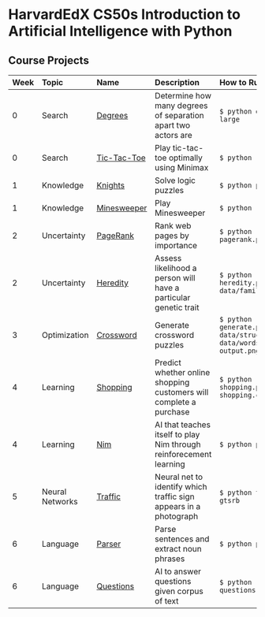 # HarvardEdX CS50s Introduction to Artificial Intelligence with Python

## Course Projects

| Week | Topic            | Name                       | Description                                                        | How to Run                                                            | Video                                   |
| :--- | :--------------- | :------------------------- | :----------------------------------------------------------------- | :-------------------------------------------------------------------- | :-------------------------------------- |
| 0    | Search           | [Degrees](degrees)         | Determine how many degrees of separation apart two actors are      | `$ python degrees.py large`                                           | [Link](https://youtu.be/OhDd-5Ijix0)    |
| 0    | Search           | [Tic-Tac-Toe](tictactoe)   | Play tic-tac-toe optimally using Minimax                           | `$ python runner.py`                                                  | [Link](https://youtu.be/v-8iCMgypAs)    |
| 1    | Knowledge        | [Knights](knights)         | Solve logic puzzles                                                | `$ python puzzle.py`                                                  | [Link](https://youtu.be/XiexUwfS0H4)    |
| 1    | Knowledge        | [Minesweeper](minesweeper) | Play Minesweeper                                                   | `$ python runner.py`                                                  | [Link](https://youtu.be/4PW76-fmm_k)    |
| 2    | Uncertainty      | [PageRank](pagerank)       | Rank web pages by importance                                       | `$ python pagerank.py corpus0`                                        | [Link](https://youtu.be/tIFpbd9BAt4)    |
| 2    | Uncertainty      | [Heredity](heredity)       | Assess likelihood a person will have a particular genetic trait    | `$ python heredity.py data/family0.csv`                               | [Link](https://youtu.be/6KCwwhpUg6w)    |
| 3    | Optimization     | [Crossword](crossword)     | Generate crossword puzzles                                         | `$ python generate.py data/structure1.txt data/words1.txt output.png` | [Link](https://youtu.be/kZetNqO3CZg)    |
| 4    | Learning         | [Shopping](shopping)       | Predict whether online shopping customers will complete a purchase | `$ python shopping.py shopping.csv`                                   | [Link](https://youtu.be/W8mMiqSoKdQ)    |
| 4    | Learning         | [Nim](nim)                 | AI that teaches itself to play Nim through reinforecement learning | `$ python play.py`                                                    | [Link](https://youtu.be/NVJKufeHFBQ)    |
| 5    | Neural Networks  | [Traffic](traffic)         | Neural net to identify which traffic sign appears in a photograph  | `$ python traffic.py gtsrb`                                           | [Link](https://youtu.be/HNih1yV5OI0)    |
| 6    | Language         | [Parser](parser)           | Parse sentences and extract noun phrases                           | `$ python parser.py`                                                  | [Link](https://youtu.be/enDILgpR_Ug)    |
| 6    | Language         | [Questions](questions)     | AI to answer questions given corpus of text                        | `$ python questions.py corpus`                                        | [Link](https://youtu.be/v2KMyxX73gY)    |
